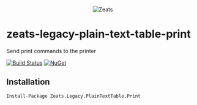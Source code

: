 ﻿<div align="center">

![Zeats](https://zeatsbalancaautomatica.blob.core.windows.net/icons/nuget.png)

</div>

# zeats-legacy-plain-text-table-print

Send print commands to the printer

[![Build Status](https://dev.azure.com/zeats/Legacy/_apis/build/status/zeats-legacy-plain-text-table-print?branchName=master)](https://dev.azure.com/zeats/Legacy/_build/latest?definitionId=29&branchName=master)
[![NuGet](https://img.shields.io/nuget/v/Zeats.Legacy.PlainTextTable.Print.svg)](https://www.nuget.org/packages/Zeats.Legacy.PlainTextTable.Print)

## Installation

```PM>
Install-Package Zeats.Legacy.PlainTextTable.Print
```
